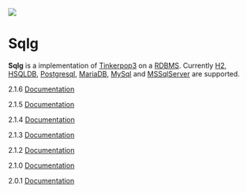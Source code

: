 <a href="http://sqlg.org:8111/viewType.html?buildTypeId=Sqlg_Build&guest=1">
    <img src="http://teamcity.sqlg.org:8111/app/rest/builds/buildType:(id:Sqlg_Build)/statusIcon"/>
</a>

Sqlg
====

**Sqlg** is a implementation of [Tinkerpop3](https://github.com/apache/incubator-tinkerpop) on a [RDBMS](http://en.wikipedia.org/wiki/Relational_database_management_system).
Currently [H2](http://h2database.com/), [HSQLDB](http://hsqldb.org/), [Postgresql](http://www.postgresql.org/),
[MariaDB](https://mariadb.org/), [MySql](https://www.mysql.com/) and [MSSqlServer](https://www.microsoft.com/en-us/sql-server/sql-server-2017) are supported.

2.1.6 [Documentation](http://sqlg.org/docs/2.1.6)

2.1.5 [Documentation](http://sqlg.org/docs/2.1.5)

2.1.4 [Documentation](http://sqlg.org/docs/2.1.4)

2.1.3 [Documentation](http://sqlg.org/docs/2.1.3)

2.1.2 [Documentation](http://sqlg.org/docs/2.1.2)

2.1.0 [Documentation](http://sqlg.org/docs/2.1.0)

2.0.1 [Documentation](http://sqlg.org/docs/2.0.1)